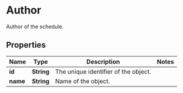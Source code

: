 

# Author

Author of the schedule.

## Properties

| Name | Type | Description | Notes |
|------------ | ------------- | ------------- | -------------|
|**id** | **String** | The unique identifier of the object. |  |
|**name** | **String** | Name of the object. |  |



